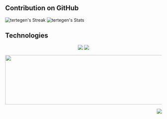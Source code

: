 ## Contribution on GitHub
 
![tertegen's Streak](https://github-readme-streak-stats.herokuapp.com/?user=tertegen&theme=dark&hide_border=false)
![tertegen's Stats](https://github-readme-stats.vercel.app/api?username=tertegen&theme=dark&show_icons=true&hide_border=false&count_private=true)

## Technologies 
<p align="center">
    <img src="https://skillicons.dev/icons?i=nodejs,vscode,astro,nextjs,angular,vue,git,javascript,python,cpp,cs,java,zig">
    <img src="https://github-readme-stats.vercel.app/api/top-langs/?username=tertegen&theme=dark&show_icons=true&hide_border=true&layout=pie">
</p>

<p align="center">
    <img align="center" width="1100" height="160" src="https://images-ext-1.discordapp.net/external/PG_K7vjhS3rgN-qisc1tS-cq3Gf6T8CiXdBJ65Obp24/https/raw.githubusercontent.com/Diego22rct/Diego22rct/main/res/text.png?format=webp&quality=lossless&width=1278&height=238">
</p>

<p align="right">
    <img src="https://visitcount.itsvg.in/api?id=tertegen&label=Profile%20Views&pretty=true">
</p>
